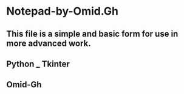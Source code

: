 # Notepad-by-Omid.Gh
## This file is a simple and basic form for use in more advanced work.
## Python _ Tkinter
## Omid-Gh
